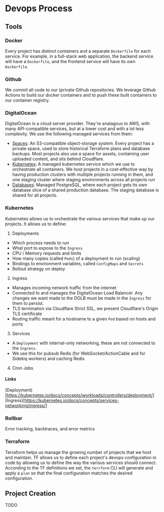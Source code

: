 # Devops Process

## Tools

### Docker
Every project has distinct containers and a separate `Dockerfile` for each service. For example, in a full-stack web application, the backend service will have a `Dockerfile`, and the frontend service will have its own `Dockerfile`.

### Github
We commit all code to our (private Github repositories. We leverage Github Actions to build our docker containers and to push these built containers to our container registry.

### DigitalOcean
DigitalOcean is a cloud server provider. They're analagous to AWS, with many API-compatible services, but at a lower cost and with a lot less complexity. We use the following managed services from them:
- [Spaces](https://docs.digitalocean.com/products/spaces/): An S3-compatible object-storage system. Every project has a private space, used to store historical Terraform plans and database backups. Most projects also use a space for assets, containing user uploaded content, and sits behind Cloudflare.
- [Kubernetes](https://docs.digitalocean.com/products/kubernetes/): A managed kubernetes service which we use to orchestrate all containers. We host projects in a cost-effective way by having production clusters with multiple projects running in them, and one staging cluster where staging environments across all projects run
- [Databases](https://docs.digitalocean.com/products/databases/postgresql/): Managed PostgreSQL, where each project gets its own database slice of a shared production database. The staging database is shared for all projects.

### Kubernetes
Kubernetes allows us to orchestrate the various services that make up our projects. It allows us to define:
1. Deployments
  - Which process needs to run
  - What port to expose to the `Ingress`
  - CPU / Memory requests and limits
  - How many copies (called `Pods`) of a deployment to run (scaling)
  - Bindings to environment variables, called `ConfigMaps` and `Secrets`
  - Rollout strategy on deploy
2. Ingress
  - Manages incoming network traffic from the internet
  - Connected to and manages the DigitalOcean Load Balancer. Any changes we want made to the DOLB must be made in the `Ingress` for them to persist.
  - TLS termination via Cloudflare Strict SSL, we present Cloudflare's Origin TLS certificate
  - Routing traffic meant for a hostname to a given `Pod` based on hosts and ports 
3. Services
  - A `Deployment` with internal-only networking, these are not connected to the `Ingress`.
  - We use this for pubsub Redis (for WebSocket/ActionCable and for Sidekiq workers) and caching Redis
4. Cron Jobs

#### Links
(Deployment)[https://kubernetes.io/docs/concepts/workloads/controllers/deployment/]
(Ingress)[https://kubernetes.io/docs/concepts/services-networking/ingress/]

### Rollbar
Error tracking, backtraces, and error metrics

### Terraform
Terraform helps us manage the growing number of projects that we host and maintain. TF allows us to define each project's devops configuration in code by allowing us to define the way the various services should connect. According to the TF definitions we set, the `terrform` CLI will generate and apply a `plan` so that the final configuration matches the desired configuration.

## Project Creation
TODO